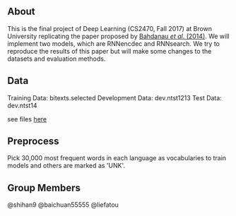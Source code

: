 ## About

This is the final project of Deep Learning (CS2470, Fall 2017) at Brown University replicating the paper proposed by [Bahdanau *et al*. (2014)][1]. We will implement two models, which are RNNencdec and RNNsearch. We try to reproduce the results of this paper but will make some changes to the datasets and evaluation methods.

## Data

Training Data: bitexts.selected Development Data: dev.ntst1213 Test Data: dev.ntst14

see files [here](http://www-lium.univ-lemans.fr/~schwenk/cslm_joint_paper/README)

## Preprocess

Pick 30,000 most frequent words in each language as vocabularies to train models and others are marked as 'UNK'.



## Group Members

@shihan9
@baichuan55555
@liefatou


[1]: https://arxiv.org/abs/1409.0473

